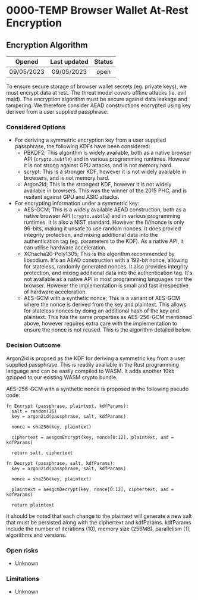 # 0000-TEMP Browser Wallet At-Rest Encryption

## Encryption Algorithm

|   Opened   | Last updated |    Status    |
|:----------:|:------------:|:------------:|
| 09/05/2023 |  09/05/2023  |     open     |

To ensure secure storage of browser wallet secrets (eg. private keys), we must encrypt data at rest.
The threat model covers offline attacks (ie. evil maid). The encryption algorithm must be secure against
data leakage and tampering. We therefore consider AEAD constructions encrypted using key derived from a 
user supplied passphrase.

### Considered Options

* For deriving a symmetric encryption key from a user supplied passphrase, the following KDFs have been considered:
  - PBKDF2; This algorithm is widely available, both as a native browser API (`crypto.subtle`) and in various programming
    runtimes. However it is not strong against GPU attacks, and is not memory hard.
  - scrypt: This is a stronger KDF, however it is not widely available in browsers, and is not memory hard.
  - Argon2id; This is the strongest KDF, however it is not widely available in browsers. This was the winner of the 2015 PHC,
    and is resitant against GPU and ASIC attacks.
* For encrypting information under a symmetric key:
  - AES-GCM; This is a widely available AEAD construction, both as a native browser API (`crypto.subtle`) and in various
    programming runtimes. It is also a NIST standard. However the IV/nonce is only 96-bits, making it unsafe to use random nonces.
    It does provied integrity protection, and mixing additional data into the authentication tag (eg. parameters to the KDF).
    As a native API, it can utilise hardware acceleration.
  - XChacha20-Poly1305; This is the algorithm recommended by libsodium. It's an AEAD construction with a 192-bit nonce, allowing for
    stateless, randomly generated nonces. It also provides integrity protection, and mixing additional data into the authentication
    tag. It's not available as a native API in most programming languages nor the browser. However the implementation is small and fast
    irrespective of hardware acceleration.
  - AES-GCM with a synthetic nonce; This is a variant of AES-GCM where the nonce is derived from the key and plaintext. This
    allows for stateless nonces by doing an additional hash of the key and plaintext. This has the same properties as AES-256-GCM mentioned
    above, however requires extra care with the implementation to ensure the nonce is not reused. This is the algorithm detailed below.
  

### Decision Outcome

Argon2id is propsed as the KDF for deriving a symmetric key from a user supplied passphrase. This is readily available in the Rust programming
language and can be easily compiled to WASM. It adds another 10kb gzipped to our existing WASM crypto bundle.

AES-256-GCM with a synthetic nonce is proposed in the following pseudo code:

```
fn Encrypt (passphrase, plaintext, kdfParams):
  salt = random(16)
  key = argon2id(passphrase, salt, kdfParams)

  nonce = sha256(key, plaintext)

  ciphertext = aesgcmEncrypt(key, nonce[0:12], plaintext, aad = kdfParams)

  return salt, ciphertext

fn Decrypt (passphrase, salt, kdfParams):
  key = argon2id(passphrase, salt, kdfParams)

  nonce = sha256(key, plaintext)

  plaintext = aesgcmDecrypt(key, nonce[0:12], ciphertext, aad = kdfParams)

  return plaintext
```

It should be noted that each change to the plaintext will generate a new salt that must be persisted along with the ciphertext and kdfParams.
kdfParams include the number of iterations (10), memory size (256MB), parallelism (1), algorithms and versions.

### Open risks

* Unknown

### Limitations

* Unknown
